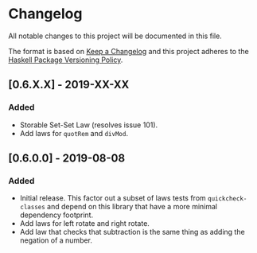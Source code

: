 # Changelog
All notable changes to this project will be documented in this file.

The format is based on [Keep a Changelog](http://keepachangelog.com/en/1.0.0/)
and this project adheres to the [Haskell Package Versioning Policy](https://pvp.haskell.org/).

## [0.6.X.X] - 2019-XX-XX
### Added
- Storable Set-Set Law (resolves issue 101).
- Add laws for `quotRem` and `divMod`.

## [0.6.0.0] - 2019-08-08
### Added
- Initial release. This factor out a subset of laws tests
  from `quickcheck-classes` and depend on this library that
  have a more minimal dependency footprint.
- Add laws for left rotate and right rotate.
- Add law that checks that subtraction is the same thing as
  adding the negation of a number.
